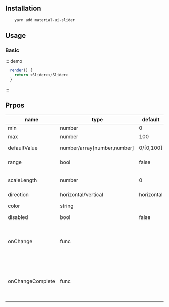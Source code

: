 
## Installation

``` bash
    yarn add material-ui-slider
```

## Usage

### Basic

::: demo
``` js
  render() {
    return <Slider></Slider>
  }
```
:::

## Prpos

 name | type | default | description
 ---- | ---- | ------- | -----------
 min | number | 0 | min value in process bar.
 max | number | 100 | max value in process bar.
 defaultValue | number/array[number,number] | 0/[0,100] | default value, value must be between min and max.
 range | bool | false |  range choose, "defaultValue" must be an array
 scaleLength | number | 0 | scale choose, value "0" means "no scale", "defaultValue" must be a multiple of "scaleLength".
direction | horizontal/vertical | horizontal | 
color | string |  | custom color for process bar, support HEX, RGB(RGBA), HSL
disabled | bool | false |
onChange | func |  | Callback fired when the value is changed.<br>__Signature:__ <br> function(value: number/array[number,number]) => void
onChangeComplete | func |  | Callback fired when the value is changed completely.<br>__Signature:__ <br> function(value: number/array[number,number]) => void
